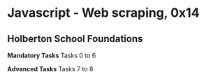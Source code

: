 # Javascript - Web scraping, 0x14
## Holberton School Foundations

**Mandatory Tasks**
Tasks 0 to 6

**Advanced Tasks**
Tasks 7 to 8
